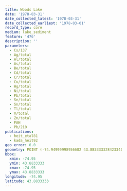 ```yaml
---
title: Woods Lake
date: '1978-03-31'
date_collected_latest: '1978-03-31'
date_collected_earliest: '1978-03-01'
record_type: core
medium: lake_sediment
feature: '476'
description: ''
parameters:
  - Cs/137
  - Ag/total
  - Al/total
  - As/total
  - Be/total
  - Cd/total
  - Cr/total
  - Cu/total
  - Hg/total
  - Ni/total
  - Pb/total
  - Se/total
  - Sn/total
  - Tl/total
  - V/total
  - Zn/total
  - PAH
  - Pb/210
publications:
  - heit_etal81
  - kada_heit92
geo_error: 0.0
geometry: POINT (-74.94999998956682 43.88333332842334)
bbox:
  xmin: -74.95
  ymin: 43.8833333
  xmax: -74.95
  ymax: 43.8833333
longitude: -74.95
latitude: 43.8833333
---
```

